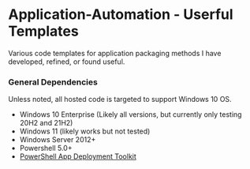 # Application-Automation - Userful Templates
Various code templates for application packaging methods I have developed, refined, or found useful. 

### General Dependencies
Unless noted, all hosted code is targeted to support Windows 10 OS.

* Windows 10 Enterprise (Likely all versions, but currently only testing 20H2 and 21H2)
* Windows 11 (likely works but not tested)
* Windows Server 2012+
* Powershell 5.0+  
* [PowerShell App Deployment Toolkit](https://github.com/PSAppDeployToolkit/PSAppDeployToolkit)

